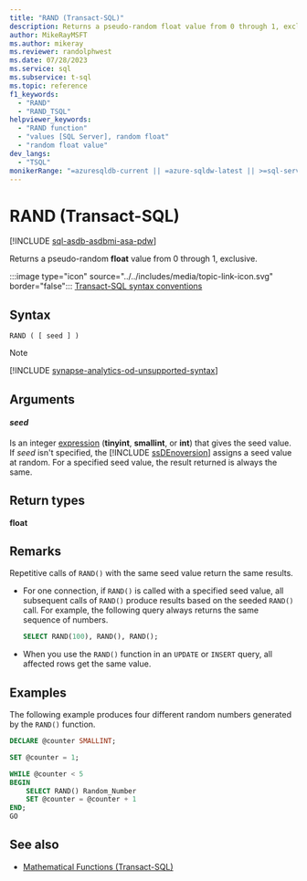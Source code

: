 ```yaml
---
title: "RAND (Transact-SQL)"
description: Returns a pseudo-random float value from 0 through 1, exclusive.
author: MikeRayMSFT
ms.author: mikeray
ms.reviewer: randolphwest
ms.date: 07/28/2023
ms.service: sql
ms.subservice: t-sql
ms.topic: reference
f1_keywords:
  - "RAND"
  - "RAND_TSQL"
helpviewer_keywords:
  - "RAND function"
  - "values [SQL Server], random float"
  - "random float value"
dev_langs:
  - "TSQL"
monikerRange: "=azuresqldb-current || =azure-sqldw-latest || >=sql-server-2016 || >=sql-server-linux-2017 || =azuresqldb-mi-current"
---
```

# RAND (Transact-SQL)

[!INCLUDE [sql-asdb-asdbmi-asa-pdw](../../includes/applies-to-version/sql-asdb-asdbmi-asa.md)]

Returns a pseudo-random **float** value from 0 through 1, exclusive.

:::image type="icon" source="../../includes/media/topic-link-icon.svg" border="false"::: [Transact-SQL syntax conventions](../../t-sql/language-elements/transact-sql-syntax-conventions-transact-sql.md)

## Syntax

```syntaxsql
RAND ( [ seed ] )
```


> [!NOTE]  
> [!INCLUDE [synapse-analytics-od-unsupported-syntax](../../includes/synapse-analytics-od-unsupported-syntax.md)]

## Arguments

#### *seed*

Is an integer [expression](../language-elements/expressions-transact-sql.md) (**tinyint**, **smallint**, or **int**) that gives the seed value. If *seed* isn't specified, the [!INCLUDE [ssDEnoversion](../../includes/ssdenoversion-md.md)] assigns a seed value at random. For a specified seed value, the result returned is always the same.

## Return types

**float**

## Remarks

Repetitive calls of `RAND()` with the same seed value return the same results.

- For one connection, if `RAND()` is called with a specified seed value, all subsequent calls of `RAND()` produce results based on the seeded `RAND()` call. For example, the following query always returns the same sequence of numbers.

   ```sql
   SELECT RAND(100), RAND(), RAND();
   ```

- When you use the `RAND()` function in an `UPDATE` or `INSERT` query, all affected rows get the same value.

## Examples

The following example produces four different random numbers generated by the `RAND()` function.

```sql
DECLARE @counter SMALLINT;

SET @counter = 1;

WHILE @counter < 5
BEGIN
    SELECT RAND() Random_Number
    SET @counter = @counter + 1
END;
GO
```

## See also

- [Mathematical Functions (Transact-SQL)](../../t-sql/functions/mathematical-functions-transact-sql.md)
